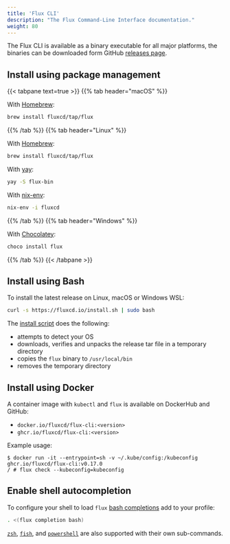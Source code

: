 ```yaml
---
title: 'Flux CLI'
description: "The Flux Command-Line Interface documentation."
weight: 80
---
```


The Flux CLI is available as a binary executable for all major platforms,
the binaries can be downloaded form GitHub
[releases page](https://github.com/fluxcd/flux2/releases).

## Install using package management

{{< tabpane text=true >}}
{{% tab header="macOS" %}}

With [Homebrew](https://brew.sh):

```sh
brew install fluxcd/tap/flux
```

{{% /tab %}}
{{% tab header="Linux" %}}

With [Homebrew](https://brew.sh):

```sh
brew install fluxcd/tap/flux
```

With [yay](https://github.com/Jguer/yay):

```sh
yay -S flux-bin
```

With [nix-env](https://nixos.org/manual/nix/unstable/command-ref/nix-env.html):

```sh
nix-env -i fluxcd
```

{{% /tab %}}
{{% tab header="Windows" %}}

With [Chocolatey](https://chocolatey.org/):

```powershell
choco install flux
```

{{% /tab %}}
{{< /tabpane >}}

## Install using Bash

To install the latest release on Linux, macOS or Windows WSL:

```bash
curl -s https://fluxcd.io/install.sh | sudo bash
```

The [install script](https://raw.githubusercontent.com/fluxcd/flux2/main/install/flux.sh) does the following:
* attempts to detect your OS
* downloads, verifies and unpacks the release tar file in a temporary directory
* copies the `flux` binary to `/usr/local/bin`
* removes the temporary directory

## Install using Docker

A container image with `kubectl` and `flux` is available on DockerHub and GitHub:

* `docker.io/fluxcd/flux-cli:<version>`
* `ghcr.io/fluxcd/flux-cli:<version>`

Example usage:

```console
$ docker run -it --entrypoint=sh -v ~/.kube/config:/kubeconfig ghcr.io/fluxcd/flux-cli:v0.17.0 
/ # flux check --kubeconfig=kubeconfig
```

## Enable shell autocompletion

To configure your shell to load `flux` [bash completions](flux_completion_bash.md) add to your profile:

```sh
. <(flux completion bash)
```

[`zsh`](flux_completion_zsh.md), [`fish`](flux_completion_fish.md),
and [`powershell`](flux_completion_powershell.md)
are also supported with their own sub-commands.
